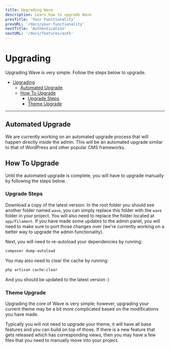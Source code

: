 ```yaml
---
title: Upgrading Wave
description: Learn how to upgrade Wave
prevTitle: 'Your Functionality'
prevURL: '/docs/your-functionality'
nextTitle: 'Authentication'
nextURL: '/docs/features/auth'
---
```


# Upgrading

Upgrading Wave is very simple. Follow the steps below to upgrade.

- [Upgrading](#upgrading)
  - [Automated Upgrade](#automated-upgrade)
  - [How To Upgrade](#how-to-upgrade)
    - [Upgrade Steps](#upgrade-steps)
    - [Theme Upgrade](#theme-upgrade)

---

## Automated Upgrade

We are currently working on an automated upgrade process that will happen directly inside the admin. This will be an automated upgrade similar to that of WordPress and other popular CMS frameworks.

## How To Upgrade

Until the automated upgrade is complete, you will have to upgrade manually by following the steps below.

### Upgrade Steps

Download a copy of the latest version. In the root folder you should see another folder named `wave`, you can simply replace this folder with the `wave` folder in your project. You will also need to replace the folder located at `app/Filament`. If you have made some updates to the admin panel, you will need to make sure to port those changes over (we're currently working on a better way to upgrade the admin functionality).

Next, you will need to re-autoload your dependencies by running:

<include src="docs/filename-top.html"></include><include src="docs/file-buttons.html" file="none"></include>

```bash
composer dump-autoload
```

</div>

You may also need to clear the cache by running:

<include src="docs/filename-top.html"></include><include src="docs/file-buttons.html" file="none"></include>

```bash
php artisan cache:clear
```

</div>

And you should be updated to the latest version :)

### Theme Upgrade

Upgrading the core of Wave is very simple; however, upgrading your current theme may be a bit more complicated based on the modifications you have made.

Typically you will not need to upgrade your theme, it will have all base features and you can build on top of those. If there is a new feature that gets released which has corresponding views, then you may have a few files that you need to manually move into your project.